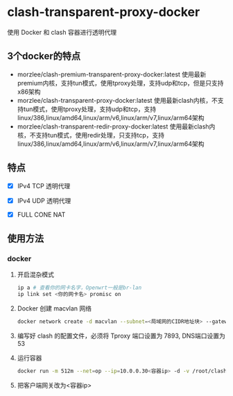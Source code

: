 # clash-transparent-proxy-docker

使用 Docker 和 clash 容器进行透明代理

## 3个docker的特点
- morzlee/clash-premium-transparent-proxy-docker:latest 使用最新premium内核，支持tun模式，使用tproxy处理，支持udp和tcp，但是只支持x86架构
- morzlee/clash-transparent-proxy-docker:latest 使用最新clash内核，不支持tun模式，使用tproxy处理，支持udp和tcp，支持linux/386,linux/amd64,linux/arm/v6,linux/arm/v7,linux/arm64架构
- morzlee/clash-transparent-redir-proxy-docker:latest 使用最新clash内核，不支持tun模式，使用redir处理，只支持tcp，支持linux/386,linux/amd64,linux/arm/v6,linux/arm/v7,linux/arm64架构

## 特点

- [x] IPv4 TCP 透明代理
- [x] IPv4 UDP 透明代理
- [x] FULL CONE NAT


## 使用方法

### docker

1. 开启混杂模式

    ```bash
    ip a # 查看你的网卡名字，Openwrt一般是br-lan
    ip link set <你的网卡名> promisc on
    ```

2. Docker 创建 macvlan 网络

    ```bash
    docker network create -d macvlan --subnet=<局域网的CIDR地址块> --gateway=<局域网的网关> -o parent=<网卡名> <macvlan网络名>
    ```

3. 编写好 clash 的配置文件，必须将 Tproxy 端口设置为 7893, DNS端口设置为 53

4. 运行容器

    ```bash
    docker run -m 512m --net=op --ip=10.0.0.30<容器ip> -d -v /root/clash/config.yaml:/root/.config/clash/config.yaml --name clash --restart=always --privileged morzlee/clash-transparent-proxy-docker:latest
    ```

5. 把客户端网关改为<容器ip>


